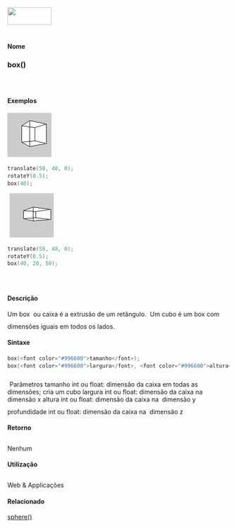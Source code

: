 <img height="40" src="../images/1pix.gif" width="100"/>
<img height="1" src="../images/1pix.gif" width="20"/>
<img height="1" src="../images/1pix.gif" width="555"/>

#### Nome
### box()
<img height="25" src="../images/1pix.gif" width="1"/>

#### Exemplos
<img border="0" height="100" src="media/box_.gif" width="100"/>

```pde
translate(58, 48, 0); 
rotateY(0.5); 
box(40); 

```
<img height="25" src="../images/1pix.gif" width="1"/>
<img border="0" height="100" src="media/box_2.gif" width="100"/>

```pde
translate(58, 48, 0); 
rotateY(0.5); 
box(40, 20, 50); 

```
<img height="25" src="../images/1pix.gif" width="1"/>

#### Descrição
Um box  ou caixa é a extrusão de
um retângulo.  Um cubo é um box com
dimensões iguais em todos os lados.
<img height="25" src="../images/1pix.gif" width="1"/>

#### Sintaxe
```pde
box(<font color="#996600">tamanho</font>);
box(<font color="#996600">largura</font>, <font color="#996600">altura</font>, <font color="#996600">profundidade</font>);

```
<img height="25" src="../images/1pix.gif" width="1"/>
Parâmetros
tamanho
int ou float: dimensão da caixa em todas as dimensões; cria um cubo
largura
int ou float: dimensão da caixa na dimensão x
altura
int ou float: dimensão da caixa na  dimensão y
profundidade
int ou float: dimensão da caixa na  dimensão z
<img height="25" src="../images/1pix.gif" width="1"/>

#### Retorno

	
Nenhum
<img height="25" src="../images/1pix.gif" width="1"/>

#### Utilização

	
Web & Applicações
<img height="25" src="../images/1pix.gif" width="1"/>

#### Relacionado
[sphere()](sphere_)
